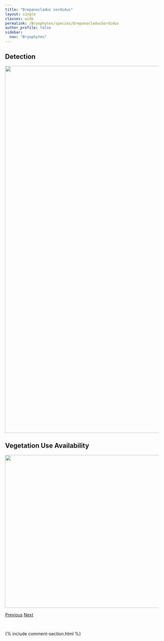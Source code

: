 ```yaml
---
title: "Drepanocladus sordidus"
layout: single
classes: wide
permalink: /Bryophytes/species/DrepanocladusSordidus
author_profile: false
sidebar:
  nav: "Bryophytes"
---
```


<h2>Detection</h2>

<a href="https://drive.google.com/uc?export=view&id=1QEU2XS8l0BogHUZynm6zBeWtnUTpRini">
<img src="https://drive.google.com/uc?export=view&id=1QEU2XS8l0BogHUZynm6zBeWtnUTpRini" height = "1200" width = "800">
</a>


<h2>Vegetation Use Availability</h2>

<a href="https://drive.google.com/uc?export=view&id=1jjpyP-jKJjNdivYgtJy2DwG0mYvxq7DO">
<img src="https://drive.google.com/uc?export=view&id=1jjpyP-jKJjNdivYgtJy2DwG0mYvxq7DO" height = "500" width = "1000">
</a>


<a href="/DevelopmentWebsite/Bryophytes/species/DitrichumGracile" class="pagination--pager" title="Ditrichum gracile">Previous</a> <a href="/DevelopmentWebsite/Bryophytes/species/EncalyptaBrevicollis" class="pagination--pager" title="Encalypta brevicollis">Next</a>

<p>&nbsp;</p>

{% include comment-section.html %}
